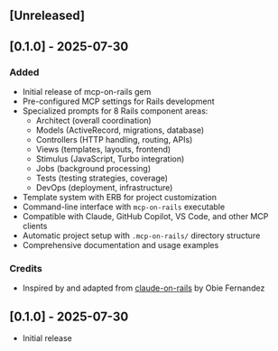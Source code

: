 ## [Unreleased]

## [0.1.0] - 2025-07-30

### Added
- Initial release of mcp-on-rails gem
- Pre-configured MCP settings for Rails development
- Specialized prompts for 8 Rails component areas:
  - Architect (overall coordination)
  - Models (ActiveRecord, migrations, database)
  - Controllers (HTTP handling, routing, APIs)
  - Views (templates, layouts, frontend)
  - Stimulus (JavaScript, Turbo integration)
  - Jobs (background processing)
  - Tests (testing strategies, coverage)
  - DevOps (deployment, infrastructure)
- Template system with ERB for project customization
- Command-line interface with `mcp-on-rails` executable
- Compatible with Claude, GitHub Copilot, VS Code, and other MCP clients
- Automatic project setup with `.mcp-on-rails/` directory structure
- Comprehensive documentation and usage examples

### Credits
- Inspired by and adapted from [claude-on-rails](https://github.com/obie/claude-on-rails) by Obie Fernandez

## [0.1.0] - 2025-07-30

- Initial release
